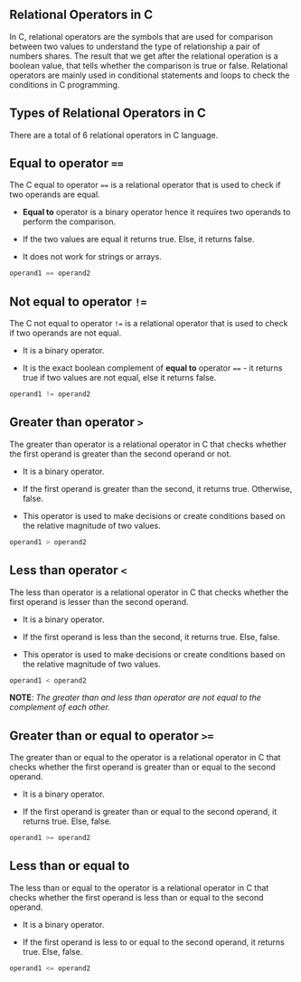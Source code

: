 ## Relational Operators in C

In C, relational operators are the symbols that are used for comparison between two values to understand the type of relationship a pair of numbers shares. The result that we get after the relational operation is a boolean value, that tells whether the comparison is true or false. Relational operators are mainly used in conditional statements and loops to check the conditions in C programming.

## Types of Relational Operators in C

There are a total of 6 relational operators in C language. 

## Equal to operator `==`

The C equal to operator `==` is a relational operator that is used to check if two operands are equal.

- **Equal to** operator is a binary operator hence it requires two operands to perform the comparison.

- If the two values are equal it returns true. Else, it returns false.

- It does not work for strings or arrays.

```c
operand1 == operand2
```

## Not equal to operator `!=`

The C not equal to operator `!=` is a relational operator that is used to check if two operands are not equal.

- It is a binary operator.

- It is the exact boolean complement of **equal to** operator `==` - it returns true if two values are not equal, else it returns false.

```c
operand1 != operand2
```

## Greater than operator `>`

The greater than operator is a relational operator in C that checks whether the first operand is greater than the second operand or not.

- It is a binary operator.

- If the first operand is greater than the second, it returns true. Otherwise, false.

- This operator is used to make decisions or create conditions based on the relative magnitude of two values.

```c
operand1 > operand2
```

## Less than operator `<`

The less than operator is a relational operator in C that checks whether the first operand is lesser than the second operand.

- It is a binary operator.

- If the first operand is less than the second, it returns true. Else, false.

- This operator is used to make decisions or create conditions based on the relative magnitude of two values.

```c
operand1 < operand2
```

**NOTE**: *The greater than and less than operator are not equal to the complement of each other.*

## Greater than or equal to operator `>=`

The greater than or equal to the operator is a relational operator in C that checks whether the first operand is greater than or equal to the second operand.

- It is a binary operator.

- If the first operand is greater than or equal to the second operand, it returns true. Else, false.

```c
operand1 >= operand2
```

## Less than or equal to

The less than or equal to the operator is a relational operator in C that checks whether the first operand is less than or equal to the second operand.

- It is a binary operator.

- If the first operand is less to or equal to the second operand, it returns true. Else, false.

```c
operand1 <= operand2
```